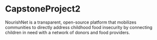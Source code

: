 # CapstoneProject2
NourishNet is a transparent, open-source platform that mobilizes communities to directly address childhood food insecurity by connecting children in need with a network of donors and food providers.
